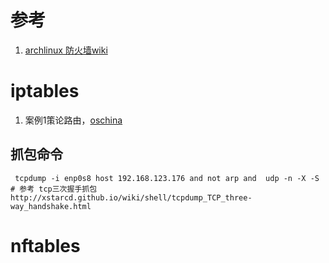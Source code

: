 # 参考

1. [archlinux 防火墙wiki](https://wiki.archlinux.org/title/Category:Firewalls_(%E7%AE%80%E4%BD%93%E4%B8%AD%E6%96%87))

# iptables

1. 案例1策论路由，[oschina](https://my.oschina.net/mojiewhy/blog/3039897)

## 抓包命令

```shell
 tcpdump -i enp0s8 host 192.168.123.176 and not arp and  udp -n -X -S
# 参考 tcp三次握手抓包 http://xstarcd.github.io/wiki/shell/tcpdump_TCP_three-way_handshake.html
```

# nftables
